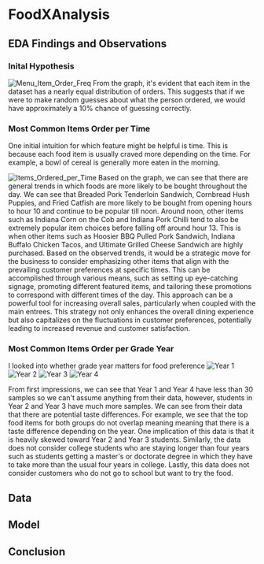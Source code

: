 # FoodXAnalysis
## EDA Findings and Observations
### Inital Hypothesis
![Menu_Item_Order_Freq](https://github.com/andylam20/FoodXAnalysis/assets/105662876/bf9a6b9d-7c15-43ec-887c-534095641646)
From the graph, it's evident that each item in the dataset has a nearly equal distribution of orders. This suggests that if we were to make random guesses about what the person ordered, we would have approximately a 10% chance of guessing correctly.

### Most Common Items Order per Time
One initial intuition for which feature might be helpful is time. This is because each food item is usually craved more depending on the time. For example, a bowl of cereal is generally more eaten in the morning.

![Items_Ordered_per_Time](https://github.com/andylam20/FoodXAnalysis/assets/105662876/2eaf477d-9bce-485a-9418-266101669798)
Based on the graph, we can see that there are general trends in which foods are more likely to be bought throughout the day. We can see that Breaded Pork Tenderloin Sandwich, Cornbread Hush Puppies, and Fried Catfish are more likely to be bought from opening hours to hour 10 and continue to be popular till noon. Around noon, other items such as Indiana Corn on the Cob and Indiana Pork Chilli tend to also be extremely popular item choices before falling off around hour 13. This is when other items such as Hoosier BBQ Pulled Pork Sandwich, Indiana Buffalo Chicken Tacos, and Ultimate Grilled Cheese Sandwich are highly purchased. Based on the observed trends, it would be a strategic move for the business to consider emphasizing other items that align with the prevailing customer preferences at specific times. This can be accomplished through various means, such as setting up eye-catching signage, promoting different featured items, and tailoring these promotions to correspond with different times of the day. This approach can be a powerful tool for increasing overall sales, particularly when coupled with the main entrees. This strategy not only enhances the overall dining experience but also capitalizes on the fluctuations in customer preferences, potentially leading to increased revenue and customer
satisfaction.

### Most Common Items Order per Grade Year
I looked into whether grade year matters for food preference
![Year 1](https://github.com/andylam20/FoodXAnalysis/assets/105662876/df648b35-843b-4905-92a3-3ca9c4cc3f2d)
![Year 2](https://github.com/andylam20/FoodXAnalysis/assets/105662876/8ae945f2-82d1-4d7c-ba4e-3ec8adfc5332)
![Year 3](https://github.com/andylam20/FoodXAnalysis/assets/105662876/c59e23d9-9f37-44bc-8bfe-17d3e898c900)
![Year 4](https://github.com/andylam20/FoodXAnalysis/assets/105662876/64a63b48-a7fc-4532-9419-3da59faf1d22)

From first impressions, we can see that Year 1 and Year 4 have less than 30 samples so we can't assume anything from their data, however, students in Year 2 and Year 3 have much more samples. We can see from their data that there are potential taste differences. For example, we see that the top food items for both groups do not overlap meaning meaning that there is a taste difference depending on the year. One implication of this data is that it is heavily skewed toward Year 2 and Year 3 students. Similarly, the data does not consider college students who are staying longer than four years such as students getting a master's or doctorate degree in which they have to take more than the usual four years in college. Lastly, this data does not consider customers who do not go to school but want to try the food.

## Data 
## Model
## Conclusion
